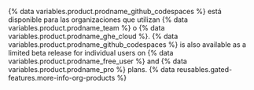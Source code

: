 {% data variables.product.prodname_github_codespaces %} está disponible para las organizaciones que utilizan {% data variables.product.prodname_team %} o {% data variables.product.prodname_ghe_cloud %}. {% data variables.product.prodname_github_codespaces %} is also available as a limited beta release for individual users on {% data variables.product.prodname_free_user %} and {% data variables.product.prodname_pro %} plans. {% data reusables.gated-features.more-info-org-products %}
